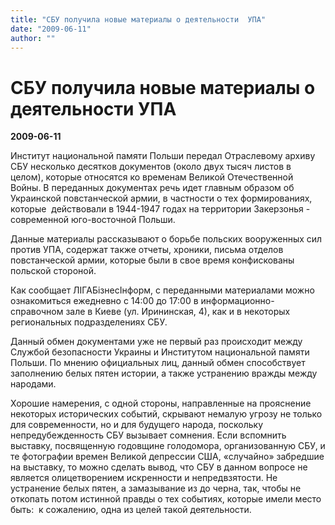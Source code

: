 ```yaml
---
title: "СБУ получила новые материалы о деятельности  УПА"
date: "2009-06-11"
author: ""
---
```


# СБУ получила новые материалы о деятельности  УПА

**2009-06-11** 

Институт национальной памяти Польши передал Отраслевому архиву СБУ несколько десятков документов (около двух тысяч листов в целом), которые относятся ко временам Великой Отечественной Войны. В переданных документах речь идет главным образом об Украинской повстанческой армии, в частности о тех формированиях, которые  действовали в 1944-1947 годах на территории Закерзонья - современной юго-восточной Польши.

Данные материалы рассказывают о борьбе польских вооруженных сил против УПА, содержат также отчеты, хроники, письма отделов повстанческой армии, которые были в свое время конфискованы польской стороной.

Как сообщает ЛІГАБізнесІнформ, с переданными материалами можно ознакомиться ежедневно с 14:00 до 17:00 в информационно-справочном зале в Киеве (ул. Ирининская, 4), как и в некоторых региональных подразделениях СБУ.

Данный обмен документами уже не первый раз происходит между Службой безопасности Украины и Институтом национальной памяти Польши. По мнению официальных лиц, данный обмен способствует заполнению белых пятен истории, а также устранению вражды между народами.

Хорошие намерения, с одной стороны, направленные на прояснение некоторых исторических событий, скрывают немалую угрозу не только для современности, но и для будущего народа, поскольку непредубежденность СБУ вызывает сомнения. Если вспомнить выставку, посвященную годовщине голодомора, организованную СБУ, и те фотографии времен Великой депрессии США, «случайно» забредшие на выставку, то можно сделать вывод, что СБУ в данном вопросе не является олицетворением искренности и непредвзятости. Не устранение белых пятен, а замазывание из до черна, так, чтобы не откопать потом истинной правды о тех событиях, которые имели место быть:  к сожалению, одна из целей такой деятельности.